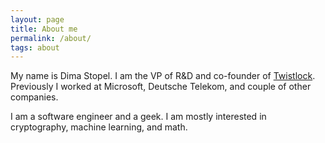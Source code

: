 ```yaml
---
layout: page
title: About me
permalink: /about/
tags: about
---
```


My name is Dima Stopel. I am the VP of R&D and co-founder of [Twistlock](https://www.twistlock.com). Previously I worked at Microsoft, Deutsche Telekom, and couple of other companies. 

I am a software engineer and a geek. I am mostly interested in cryptography, machine learning, and math. 

